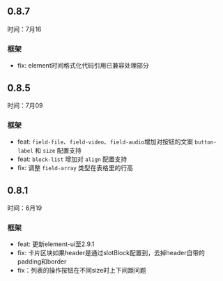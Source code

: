 ## 0.8.7
时间：7月16

### 框架
- fix: element时间格式化代码引用已兼容处理部分

## 0.8.5
时间：7月09

### 框架
- feat: `field-file`、`field-video`、`field-audio`增加对按钮的文案 `button-label` 和 `size` 配置支持
- feat: `block-list` 增加对 `align` 配置支持
- fix: 调整 `field-array` 类型在表格里的行高

## 0.8.1
时间：6月19

### 框架
- feat: 更新element-ui至2.9.1
- fix: 卡片区块如果header是通过slotBlock配置到，去掉header自带的padding和border
- fix：列表的操作按钮在不同size时上下间距问题

